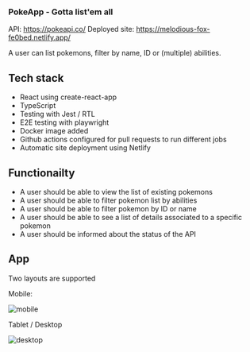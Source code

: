 ### PokeApp - Gotta list'em all

API: https://pokeapi.co/
Deployed site: https://melodious-fox-fe0bed.netlify.app/

A user can list pokemons, filter by name, ID or (multiple) abilities.

## Tech stack

-   React using create-react-app
-   TypeScript
-   Testing with Jest / RTL
-   E2E testing with playwright
-   Docker image added
-   Github actions configured for pull requests to run different jobs
-   Automatic site deployment using Netlify

## Functionailty

-   A user should be able to view the list of existing pokemons
-   A user should be able to filter pokemon list by abilities
-   A user should be able to filter pokemon by ID or name
-   A user should be able to see a list of details associated to a specific pokemon
-   A user should be informed about the status of the API

## App

Two layouts are supported

Mobile:

![mobile](https://user-images.githubusercontent.com/2772762/226892870-df8626b6-579d-4d6a-b13f-cd5affeda914.png)

Tablet / Desktop

![desktop](https://user-images.githubusercontent.com/2772762/226892883-c7caa346-544b-4c4d-a366-8f153985d208.png)

